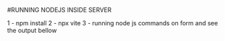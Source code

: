 #RUNNING NODEJS INSIDE SERVER

1 - npm install
2 - npx vite
3 - running node js commands on form and see the output bellow
